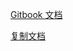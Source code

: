 [Gitbook 文档](https://www.zhaowenyu.com/gitbook-doc/manual/template.html)


[复制文档](https://docs.sellwell.cn/)